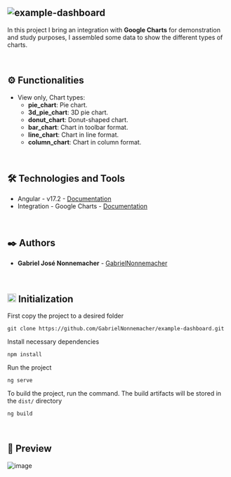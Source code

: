 ![example-dashboard](https://github.com/GabrielNonnemacher/example-dashboard/assets/87139289/7d42e14f-4798-4f2e-997a-774952ae6df7)
--------

In this project I bring an integration with **Google Charts** for demonstration and study purposes, I assembled some data to show the different types of charts.

<br/>

## ⚙️ Functionalities

* View only, Chart types:
  * **pie_chart**: Pie chart.
  * **3d_pie_chart**: 3D pie chart.
  * **donut_chart**: Donut-shaped chart.
  * **bar_chart**: Chart in toolbar format.
  * **line_chart**: Chart in line format.
  * **column_chart**: Chart in column format.

<br/>

## 🛠️ Technologies and Tools

* Angular - v17.2 - [Documentation](https://angular.dev)
* Integration - Google Charts - [Documentation](https://developers.google.com/chart)
  
<br/>

## ✒️ Authors

* **Gabriel José Nonnemacher** - [GabrielNonnemacher](https://github.com/GabrielNonnemacher)

<br/>

## <img height="20px" src="https://cdn-icons-png.flaticon.com/512/352/352163.png"> Initialization

First copy the project to a desired folder
```
git clone https://github.com/GabrielNonnemacher/example-dashboard.git
```
Install necessary dependencies
```
npm install
```
Run the project
```
ng serve
```
To build the project, run the command. The build artifacts will be stored in the `dist/` directory
```
ng build
```

<br/>

## 👀 Preview
![image](https://github.com/GabrielNonnemacher/example-dashboard/assets/87139289/00251fc2-4d4d-4ef9-94b6-b3c85fbd7b47)


